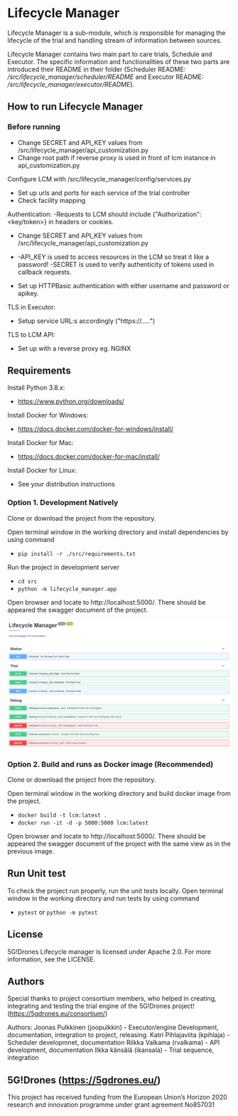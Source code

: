# Lifecycle Manager
Lifecycle Manager is a sub-module, which is responsible for managing the lifecycle of the trial
and handling stream of information between sources.

Lifecycle Manager contains two main part to care trials, Schedule and Executor.
The specific information and functionalities of these two parts are introduced their README in their folder
(Scheduler README: */src/lifecycle_manager/scheduler/README*
and Executor README: */src/lifecycle_manager/executor/README*).

## How to run Lifecycle Manager

### Before running
- Change SECRET and API_KEY values from /src/lifecycle_manager/api_customization.py
- Change root path if reverse proxy is used in front of lcm instance in api_customization.py

Configure LCM with /src/lifecycle_manager/config/services.py
- Set up urls and ports for each service of the trial controller
- Check facility mapping

Authentication:
-Requests to LCM should include {"Authorization": <key/token>} in headers or cookies.

- Change SECRET and API_KEY values from /src/lifecycle_manager/api_customization.py
- 
	-API_KEY is used to access resources in the LCM so treat it like a password!
	-SECRET is used to verify authenticity of tokens used in callback requests.

- Set up HTTPBasic authentication with either username and password or apikey.

TLS in Executor: 
- Setup service URL:s accordingly ("https://.....")

TLS to LCM API:
- Set up with a reverse proxy eg. NGINX


## Requirements 
Install Python 3.8.x:
- https://www.python.org/downloads/

Install Docker for Windows:
- https://docs.docker.com/docker-for-windows/install/

Install Docker for Mac:
- https://docs.docker.com/docker-for-mac/install/

Install Docker for Linux:
- See your distribution instructions

### Option 1. Development Natively
Clone or download the project from the repository.

Open terminal window in the working directory and install dependencies by using command
- `pip install -r ./src/requirements.txt`

Run the project in development server
- `cd src`
- `python -m lifecycle_manager.app`

Open browser and locate to http://localhost:5000/. There should be appeared the swagger document of the project.


![image](src/img/swagger.PNG)

### Option 2. Build and runs as Docker image (Recommended)
Clone or download the project from the repository.

Open terminal window in the working directory and build docker image from the project.
- `docker build -t lcm:latest .`
- `docker run -it -d -p 5000:5000 lcm:latest`

Open browser and locate to http://localhost:5000/. There should be appeared the swagger document of the project with the same view as in the previous image.

## Run Unit test
To check the project run properly, run the unit tests locally. Open terminal window in the working directory and run tests by using command

- `pytest` or `python -m pytest`

## License

5G!Drones Lifecycle manager is licensed under Apache 2.0. For more information, see the LICENSE.

## Authors
Special thanks to project consortium members, who helped in creating, integrating and testing the trial engine of the 5G!Drones project! (https://5gdrones.eu/consortium/)


Authors:
Joonas Pulkkinen (joopulkkin) - Executor/engine Development, documentation, integration to project, releasing.
Katri Pihlajaviita (kpihlaja) - Scheduler developmnet, documentation
Riikka Valkama (rvalkama) - API development, documentation
Ilkka känsälä (ikansala) - Trial sequence, integration


## 5G!Drones (https://5gdrones.eu/)

This project has received funding from the European Union’s Horizon 2020 research and innovation programme under grant agreement No857031





